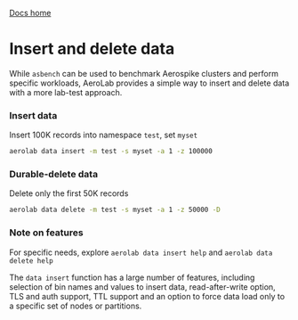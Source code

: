 [Docs home](../../../README.md)

# Insert and delete data

While `asbench` can be used to benchmark Aerospike clusters and perform specific workloads, AeroLab provides a simple way to insert and delete data with a more lab-test approach.

### Insert data

Insert 100K records into namespace `test`, set `myset`

```bash
aerolab data insert -m test -s myset -a 1 -z 100000
```

### Durable-delete data

Delete only the first 50K records

```bash
aerolab data delete -m test -s myset -a 1 -z 50000 -D
```

### Note on features

For specific needs, explore `aerolab data insert help` and `aerolab data delete help`

The `data insert` function has a large number of features, including selection of bin names and values to insert data, read-after-write option, TLS and auth support, TTL support and an option to force data load only to a specific set of nodes or partitions.
